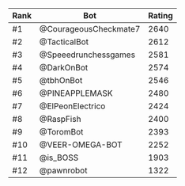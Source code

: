 Rank|Bot|Rating
---|---|---
#1|@CourageousCheckmate7|2640
#2|@TacticalBot|2612
#3|@Speeedrunchessgames|2581
#4|@DarkOnBot|2574
#5|@tbhOnBot|2546
#6|@PINEAPPLEMASK|2480
#7|@ElPeonElectrico|2424
#8|@RaspFish|2400
#9|@ToromBot|2393
#10|@VEER-OMEGA-BOT|2252
#11|@is_BOSS|1903
#12|@pawnrobot|1322
